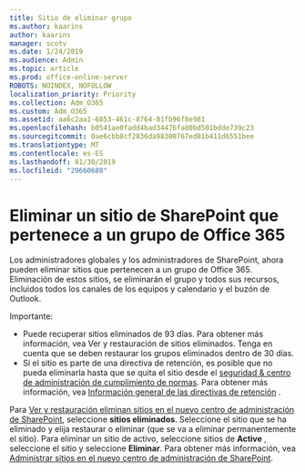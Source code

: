 ```yaml
---
title: Sitio de eliminar grupo
ms.author: kaarins
author: kaarins
manager: scotv
ms.date: 1/24/2019
ms.audience: Admin
ms.topic: article
ms.prod: office-online-server
ROBOTS: NOINDEX, NOFOLLOW
localization_priority: Priority
ms.collection: Adm_O365
ms.custom: Adm_O365
ms.assetid: aa6c2aa1-6853-461c-8764-01fb96f8e981
ms.openlocfilehash: b0541ae0fadd4bad34476fa80bd501bdde739c23
ms.sourcegitcommit: 0ae6cbb8cf2836da98300767ed81b411d6551bee
ms.translationtype: MT
ms.contentlocale: es-ES
ms.lasthandoff: 01/30/2019
ms.locfileid: "29660688"
---
```

# <a name="delete-a-sharepoint-site-that-belongs-to-an-office-365-group"></a>Eliminar un sitio de SharePoint que pertenece a un grupo de Office 365

Los administradores globales y los administradores de SharePoint, ahora pueden eliminar sitios que pertenecen a un grupo de Office 365. Eliminación de estos sitios, se eliminarán el grupo y todos sus recursos, incluidos todos los canales de los equipos y calendario y el buzón de Outlook.
  
Importante:
- Puede recuperar sitios eliminados de 93 días. Para obtener más información, vea Ver y restauración de sitios eliminados. Tenga en cuenta que se deben restaurar los grupos eliminados dentro de 30 días. 
- Si el sitio es parte de una directiva de retención, es posible que no pueda eliminarla hasta que se quita el sitio desde el [seguridad &amp; centro de administración de cumplimiento de normas](https://protection.office.com/?rfr=AdminCenter#/retention). Para obtener más información, vea [Información general de las directivas de retención](https://docs.microsoft.com/office365/securitycompliance/retention-policies#content-in-onedrive-accounts-and-sharepoint-sites) . 
  
Para [Ver y restauración eliminan sitios en el nuevo centro de administración de SharePoint](https://docs.microsoft.com/sharepoint/view-and-restore-deleted-sites-in-new-admin-center), seleccione **sitios eliminados**. Seleccione el sitio que se ha eliminado y elija restaurar o eliminar (que se va a eliminar permanentemente el sitio). Para eliminar un sitio de activo, seleccione sitios de **Active** , seleccione el sitio y seleccione **Eliminar**. Para obtener más información, vea [Administrar sitios en el nuevo centro de administración de SharePoint](https://docs.microsoft.com/sharepoint/manage-sites-in-new-admin-center).
  

